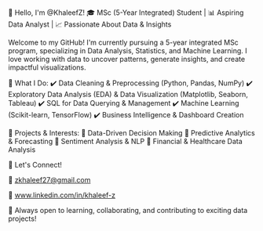 👋 Hello, I'm @KhaleefZ!
🎓 MSc (5-Year Integrated) Student | 📊 Aspiring Data Analyst | 📈 Passionate About Data & Insights

Welcome to my GitHub! I'm currently pursuing a 5-year integrated MSc program, specializing in Data Analysis, Statistics, and Machine Learning. I love working with data to uncover patterns, generate insights, and create impactful visualizations.

🔹 What I Do:
✔️ Data Cleaning & Preprocessing (Python, Pandas, NumPy)
✔️ Exploratory Data Analysis (EDA) & Data Visualization (Matplotlib, Seaborn, Tableau)
✔️ SQL for Data Querying & Management
✔️ Machine Learning (Scikit-learn, TensorFlow)
✔️ Business Intelligence & Dashboard Creation

🔹 Projects & Interests:
📌 Data-Driven Decision Making
📌 Predictive Analytics & Forecasting
📌 Sentiment Analysis & NLP
📌 Financial & Healthcare Data Analysis

🔹 Let's Connect!

📧 zkhaleef27@gmail.com

📎 www.linkedin.com/in/khaleef-z

🚀 Always open to learning, collaborating, and contributing to exciting data projects!
<!---
KhaleefZ/KhaleefZ is a ✨ special ✨ repository because its `README.md` (this file) appears on your GitHub profile.
You can click the Preview link to take a look at your changes.
--->
